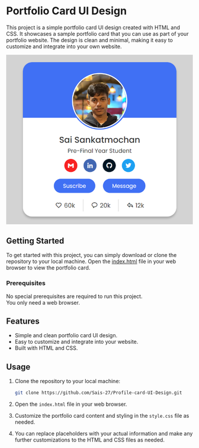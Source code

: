# Portfolio Card UI Design

This project is a simple portfolio card UI design created with HTML and CSS. It showcases a sample portfolio card that you can use as part of your portfolio website. The design is clean and minimal, making it easy to customize and integrate into your own website.

![Portfolio Card UI Design](Result.png)

## Getting Started

To get started with this project, you can simply download or clone the repository to your local machine. Open the [index.html](https://github.com/Sais-27/Profile-card-UI-Design/blob/main/index.html) file in your web browser to view the portfolio card.

### Prerequisites

No special prerequisites are required to run this project.<br/> You only need a web browser.

## Features

- Simple and clean portfolio card UI design.
- Easy to customize and integrate into your website.
- Built with HTML and CSS.

## Usage

1. Clone the repository to your local machine:

   ```sh
   git clone https://github.com/Sais-27/Profile-card-UI-Design.git
2. Open the `index.html` file in your web browser.

3. Customize the portfolio card content and styling in the `style.css` file as needed.

4. You can replace placeholders with your actual information and make any further customizations to the HTML and CSS files as needed.


 


 
